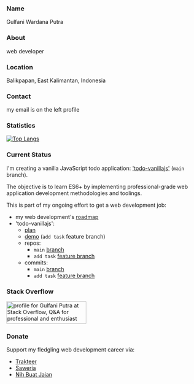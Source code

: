 ### Name

Gulfani Wardana Putra

### About

web developer

### Location

Balikpapan, East Kalimantan, Indonesia

### Contact

my email is on the left profile

### Statistics

[![Top Langs](https://github-readme-stats.vercel.app/api/top-langs/?username=gulfaniputra)](https://github.com/anuraghazra/github-readme-stats)

### Current Status

I'm creating a vanilla JavaScript todo application: ['todo-vanillajs'](https://github.com/gulfaniputra/todo-vanillajs) (`main` branch). 

The objective is to learn ES6+ by implementing professional-grade web application development methodologies and toolings.

This is part of my ongoing effort to get a web development job:

- my web development's [roadmap](https://gist.github.com/gulfaniputra/75b6b13f6d25b6aafd7cbcb236ab35da)
- 'todo-vanillajs':
  - [plan](https://gist.github.com/gulfaniputra/1ae2b68115cf8df5a614dbfe42e85ed6)
  - [demo](https://gulfaniputra.github.io/todo-vanillajs/) (`add task` feature branch)
  - repos:
    - `main` [branch](https://github.com/gulfaniputra/todo-vanillajs)
    - `add task` [feature branch](https://github.com/gulfaniputra/todo-vanillajs/tree/add-task)
  - commits:
    - `main` [branch](https://github.com/gulfaniputra/todo-vanillajs/commits/main)
    - `add task` [feature branch](https://github.com/gulfaniputra/todo-vanillajs/commits/add-task)

### Stack Overflow

<a href="https://stackoverflow.com/users/22807518/gulfani-putra"><img src="https://stackoverflow.com/users/flair/22807518.png" width="208" height="58" alt="profile for Gulfani Putra at Stack Overflow, Q&amp;A for professional and enthusiast programmers" title="profile for Gulfani Putra at Stack Overflow, Q&amp;A for professional and enthusiast programmers"></a>

### Donate

Support my fledgling web development career via:

- [Trakteer](https://trakteer.id/gulfaniputra)
- [Saweria](https://saweria.co/gulfaniputra)
- [Nih Buat Jajan](https://www.nihbuatjajan.com/gulfaniputra)
